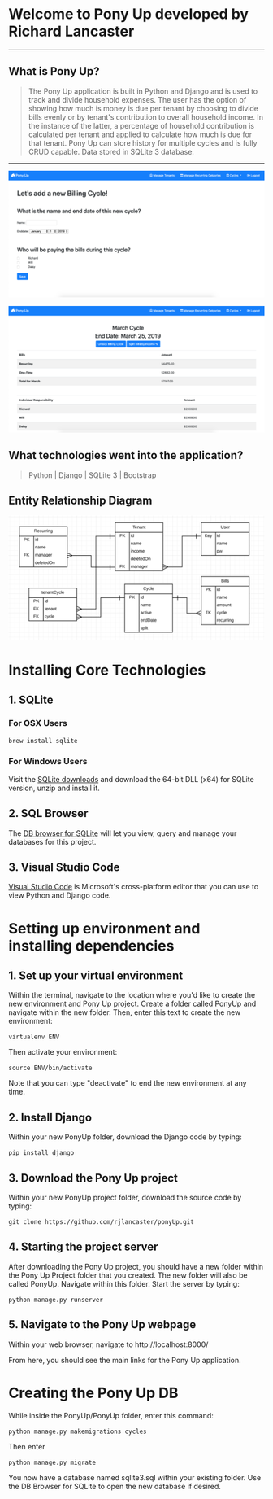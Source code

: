 # Welcome to Pony Up developed by Richard Lancaster
----
## What is Pony Up?

> The Pony Up application is built in Python and Django and is used to track and divide household expenses. The user has the option of showing how much is money is due per tenant by choosing to divide bills evenly or by tenant's contribution to overall household income. In the instance of the latter, a percentage of household contribution is calculated per tenant and applied to calculate how much is due for that tenant. Pony Up can store history for multiple cycles and is fully CRUD capable. Data stored in SQLite 3 database.

----

![PonyUpScreenshot1](/src/images/2.png)

![PonyUpScreenshot2](/src/images/1.png)

## What technologies went into the application?

>  Python | Django | SQLite 3 | Bootstrap

## Entity Relationship Diagram
![Pony Up ERD](/src/images/ERD.png "Pony Up ERD")

# Installing Core Technologies

## 1. SQLite

### For OSX Users

```
brew install sqlite
```

### For Windows Users

Visit the [SQLite downloads](https://www.sqlite.org/download.html) and download the 64-bit DLL (x64) for SQLite version, unzip and install it.

## 2. SQL Browser

The [DB browser for SQLite](http://sqlitebrowser.org/) will let you view, query and manage your databases for this project.

## 3. Visual Studio Code

[Visual Studio Code](https://code.visualstudio.com/download) is Microsoft's cross-platform editor that you can use to view Python and Django code.

# Setting up environment and installing dependencies

## 1. Set up your virtual environment

Within the terminal, navigate to the location where you'd like to create the new environment and Pony Up project. Create a folder called PonyUp and navigate within the new folder. Then, enter this text to create the new environment:
```
virtualenv ENV
```
Then activate your environment:
```
source ENV/bin/activate
```
Note that you can type "deactivate" to end the new environment at any time.

## 2. Install Django

Within your new PonyUp folder, download the Django code by typing:
```
pip install django
```

## 3. Download the Pony Up project

Within your new PonyUp project folder, download the source code by typing:
```
git clone https://github.com/rjlancaster/ponyUp.git
```

## 4. Starting the project server

After downloading the Pony Up project, you should have a new folder within the Pony Up Project folder that you created. The new folder will also be called PonyUp.  Navigate within this folder.  Start the server by typing:
```
python manage.py runserver
```

## 5. Navigate to the Pony Up webpage

Within your web browser, navigate to http://localhost:8000/

From here, you should see the main links for the Pony Up application.


# Creating the Pony Up DB

While inside the PonyUp/PonyUp folder, enter this command:
```
python manage.py makemigrations cycles
```
Then enter
```
python manage.py migrate
```
You now have a database named sqlite3.sql within your existing folder.  Use the DB Browser for SQLite to open the new database if desired.



